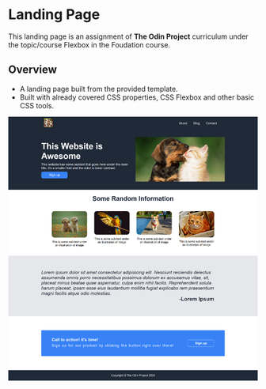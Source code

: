 # Landing Page
This landing page is an assignment of **The Odin Project** curriculum under the topic/course Flexbox in the Foudation course.
## Overview
- A landing page built from the provided template.
- Built with already covered CSS properties, CSS Flexbox and other basic CSS tools.

![Finished Work](./img/finished-work.png)